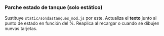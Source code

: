 
### Parche estado de tanque (solo estático)
Sustituye `static/sondastanques_mod.js` por este. Actualiza el **texto** junto al punto de estado en función del %.
Reaplica al recargar o cuando se dibujen nuevas tarjetas.
